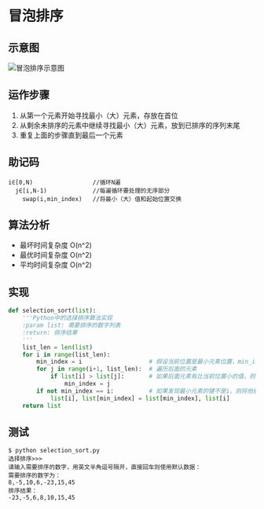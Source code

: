 # 冒泡排序

## 示意图
![冒泡排序示意图](https://raw.githubusercontent.com/liuzhen153/play-algorithm-python/master/images/selection_sort.gif)

## 运作步骤
1. 从第一个元素开始寻找最小（大）元素，存放在首位
2. 从剩余未排序的元素中继续寻找最小（大）元素，放到已排序的序列末尾
3. 重复上面的步骤直到最后一个元素

## 助记码
```
i∈[0,N)                 //循环N遍
  j∈[i,N-1)             //每遍循环要处理的无序部分
    swap(i,min_index)   //将最小（大）值和起始位置交换
```

## 算法分析
* 最坏时间复杂度	O(n^2)
* 最优时间复杂度	O(n^2)
* 平均时间复杂度	O(n^2)

## 实现
```Python
def selection_sort(list):
    '''Python中的选择排序算法实现
    :param list: 需要排序的数字列表
    :return: 排序结果
    '''
    list_len = len(list)
    for i in range(list_len):
        min_index = i                   # 假设当前位置是最小元素位置，min_index = i
        for j in range(i+1, list_len):  # 遍历后面的元素
            if list[i] > list[j]:       # 如果后面元素有比当前位置小的值，则将min_index更新为这个元素的位置
                min_index = j
        if not min_index == i:          # 如果发现最小元素的键不是i，则将他们两个的值交换
            list[i], list[min_index] = list[min_index], list[i]
    return list
```

## 测试
```
$ python selection_sort.py
选择排序>>>
请输入需要排序的数字，用英文半角逗号隔开，直接回车则使用默认数据：
需要排序的数字为：
8,-5,10,6,-23,15,45
排序结果：
-23,-5,6,8,10,15,45
```
